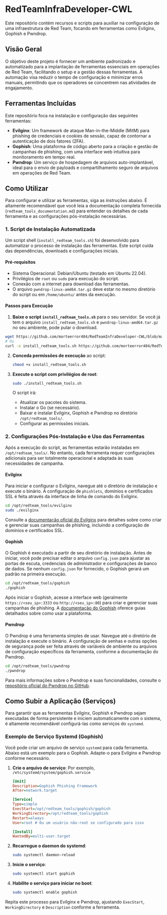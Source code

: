 # RedTeamInfraDeveloper-CWL

Este repositório contém recursos e scripts para auxiliar na configuração de uma infraestrutura de Red Team, focando em ferramentas como Evilginx, Gophish e Pwndrop.

## Visão Geral

O objetivo deste projeto é fornecer um ambiente padronizado e automatizado para a implantação de ferramentas essenciais em operações de Red Team, facilitando o setup e a gestão dessas ferramentas. A automação visa reduzir o tempo de configuração e minimizar erros manuais, permitindo que os operadores se concentrem nas atividades de engajamento.

## Ferramentas Incluídas

Este repositório foca na instalação e configuração das seguintes ferramentas:

- **Evilginx**: Um framework de ataque Man-in-the-Middle (MitM) para phishing de credenciais e cookies de sessão, capaz de contornar a autenticação de dois fatores (2FA).
- **Gophish**: Uma plataforma de código aberto para a criação e gestão de campanhas de phishing, com uma interface web intuitiva para monitoramento em tempo real.
- **Pwndrop**: Um serviço de hospedagem de arquivos auto-implantável, ideal para o envio de payloads e compartilhamento seguro de arquivos em operações de Red Team.

## Como Utilizar

Para configurar e utilizar as ferramentas, siga as instruções abaixo. É altamente recomendável que você leia a documentação completa fornecida (`redteam_tools_documentation.md`) para entender os detalhes de cada ferramenta e as configurações pós-instalação necessárias.

### 1. Script de Instalação Automatizada

Um script shell (`install_redteam_tools.sh`) foi desenvolvido para automatizar o processo de instalação das ferramentas. Este script cuida das dependências, downloads e configurações iniciais.

#### Pré-requisitos

- Sistema Operacional: Debian/Ubuntu (testado em Ubuntu 22.04).
- Privilégios de `root` ou `sudo` para execução do script.
- Conexão com a internet para download das ferramentas.
- O arquivo `pwndrop-linux-amd64.tar.gz` deve estar no mesmo diretório do script ou em `/home/ubuntu/` antes da execução.

#### Passos para Execução

1. **Baixe o script `install_redteam_tools.sh`** para o seu servidor. Se você já tem o arquivo `install_redteam_tools.sh` e `pwndrop-linux-amd64.tar.gz` no seu ambiente, pode pular o download.

```bash
wget https://github.com/morteerror404/RedTeamInfraDeveloper-CWL/blob/main/Machine/tools/install_redteam_tools.sh
# Ou
curl -o install_redteam_tools.sh https://github.com/morteerror404/RedTeamInfraDeveloper-CWL/blob/main/linux%20machine/install_redteam_tools.sh
```

2. **Conceda permissões de execução** ao script:

   ```bash
   chmod +x install_redteam_tools.sh
   ```

3. **Execute o script com privilégios de root**:

   ```bash
   sudo ./install_redteam_tools.sh
   ```

   O script irá:
   - Atualizar os pacotes do sistema.
   - Instalar o Go (se necessário).
   - Baixar e instalar Evilginx, Gophish e Pwndrop no diretório `/opt/redteam_tools/`.
   - Configurar as permissões iniciais.

### 2. Configurações Pós-Instalação e Uso das Ferramentas

Após a execução do script, as ferramentas estarão instaladas em `/opt/redteam_tools/`. No entanto, cada ferramenta requer configurações adicionais para ser totalmente operacional e adaptada às suas necessidades de campanha.

#### Evilginx

Para iniciar e configurar o Evilginx, navegue até o diretório de instalação e execute o binário. A configuração de `phishlets`, domínios e certificados SSL é feita através da interface de linha de comando do Evilginx.

```bash
cd /opt/redteam_tools/evilginx
sudo ./evilginx
```

Consulte a [documentação oficial do Evilginx](https://help.evilginx.com/pro/) para detalhes sobre como criar e gerenciar suas campanhas de phishing, incluindo a configuração de domínios e certificados SSL.

#### Gophish

O Gophish é executado a partir de seu diretório de instalação. Antes de iniciar, você pode precisar editar o arquivo `config.json` para ajustar as portas de escuta, credenciais de administrador e configurações de banco de dados. Se nenhum `config.json` for fornecido, o Gophish gerará um padrão na primeira execução.

```bash
cd /opt/redteam_tools/gophish
./gophish
```

Após iniciar o Gophish, acesse a interface web (geralmente `https://<seu_ip>:3333` ou `http://<seu_ip>:80`) para criar e gerenciar suas campanhas de phishing. A [documentação do Gophish](https://docs.getgophish.com/user-guide/) oferece guias detalhados sobre como usar a plataforma.

#### Pwndrop

O Pwndrop é uma ferramenta simples de usar. Navegue até o diretório de instalação e execute o binário. A configuração de senhas e outras opções de segurança pode ser feita através de variáveis de ambiente ou arquivos de configuração específicos da ferramenta, conforme a documentação do Pwndrop.

```bash
cd /opt/redteam_tools/pwndrop
./pwndrop
```

Para mais informações sobre o Pwndrop e suas funcionalidades, consulte o [repositório oficial do Pwndrop no GitHub](https://github.com/kgretzky/pwndrop).

## Como Subir a Aplicação (Serviços)

Para garantir que as ferramentas Evilginx, Gophish e Pwndrop sejam executadas de forma persistente e iniciem automaticamente com o sistema, é altamente recomendável configurá-las como serviços do `systemd`.

### Exemplo de Serviço Systemd (Gophish)

Você pode criar um arquivo de serviço `systemd` para cada ferramenta. Abaixo está um exemplo para o Gophish. Adapte-o para Evilginx e Pwndrop conforme necessário.

1. **Crie o arquivo de serviço**: Por exemplo, `/etc/systemd/system/gophish.service`

   ```ini
   [Unit]
   Description=Gophish Phishing Framework
   After=network.target

   [Service]
   Type=simple
   ExecStart=/opt/redteam_tools/gophish/gophish
   WorkingDirectory=/opt/redteam_tools/gophish
   Restart=always
   User=root # Ou um usuário não-root se configurado para isso

   [Install]
   WantedBy=multi-user.target
   ```

2. **Recarregue o daemon do systemd**:

   ```bash
   sudo systemctl daemon-reload
   ```

3. **Inicie o serviço**:

   ```bash
   sudo systemctl start gophish
   ```

4. **Habilite o serviço para iniciar no boot**:

   ```bash
   sudo systemctl enable gophish
   ```

Repita este processo para Evilginx e Pwndrop, ajustando `ExecStart`, `WorkingDirectory` e `Description` conforme a ferramenta.